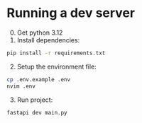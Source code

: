 # Running a dev server
0. Get python 3.12
1. Install dependencies:
```bash
pip install -r requirements.txt
```
2. Setup the environment file:
```bash
cp .env.example .env
nvim .env
```
3. Run project:
```bash
fastapi dev main.py
```
